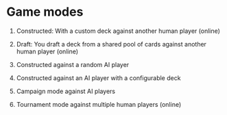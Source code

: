 # Game modes

1. Constructed: With a custom deck against another human player (online)
2. Draft: You draft a deck from a shared pool of cards against another human player (online)

3. Constructed against a random AI player
4. Constructed against an AI player with a configurable deck

5. Campaign mode against AI players
6. Tournament mode against multiple human players (online)

